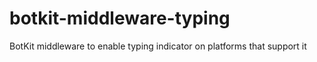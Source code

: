 # botkit-middleware-typing
BotKit middleware to enable typing indicator on platforms that support it

